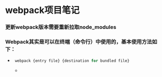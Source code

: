 # webpack项目笔记
### 更新webpack版本需要重新拉取node_modules
### Webpack其实是可以在终端（命令行）中使用的，基本使用方法如下：

 -  ```js
     webpack {entry file} {destination for bundled file}
    ```
    +